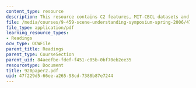 ```yaml
---
content_type: resource
description: This resource contains C2 features, MIT-CBCL datasets and Caltech datasets.
file: /media/courses/9-459-scene-understanding-symposium-spring-2006/47f229d566eea26598cd7388b87e7244_920paper2.pdf
file_type: application/pdf
learning_resource_types:
- Readings
ocw_type: OCWFile
parent_title: Readings
parent_type: CourseSection
parent_uid: 84aeefbe-fdef-f451-c05b-0bf70eb2ee35
resourcetype: Document
title: 920paper2.pdf
uid: 47f229d5-66ee-a265-98cd-7388b87e7244
---
```

